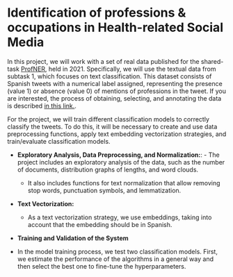 # Identification of professions &amp; occupations in Health-related Social Media
In this project, we will work with a set of real data published for the shared-task [ProfNER](https://temu.bsc.es/smm4h-spanish/), held in 2021. Specifically, we will use the textual data from subtask 1, which focuses on text classification. This dataset consists of Spanish tweets with a numerical label assigned, representing the presence (value 1) or absence (value 0) of mentions of professions in the tweet. If you are interested, the process of obtaining, selecting, and annotating the data is described [in this link.](https://temu.bsc.es/smm4h-spanish/?p=4003).

For the project, we will train different classification models to correctly classify the tweets. To do this, it will be necessary to create and use data preprocessing functions, apply text embedding vectorization strategies, and train/evaluate classification models.

-	**Exploratory Analysis, Data Preprocessing, and Normalization:**:
        -	The project includes an exploratory analysis of the data, such as the number of documents, distribution graphs of lengths, and word clouds.

    -	It also includes functions for text normalization that allow removing stop words, punctuation symbols, and lemmatization.

-	**Text Vectorization:**

    - As a text vectorization strategy, we use embeddings, taking into account that the embedding should be in Spanish.

-	**Training and Validation of the System**
  -	In the model training process, we test two classification models. First, we estimate the performance of the algorithms in a general way and then select the best one to fine-tune the hyperparameters.
